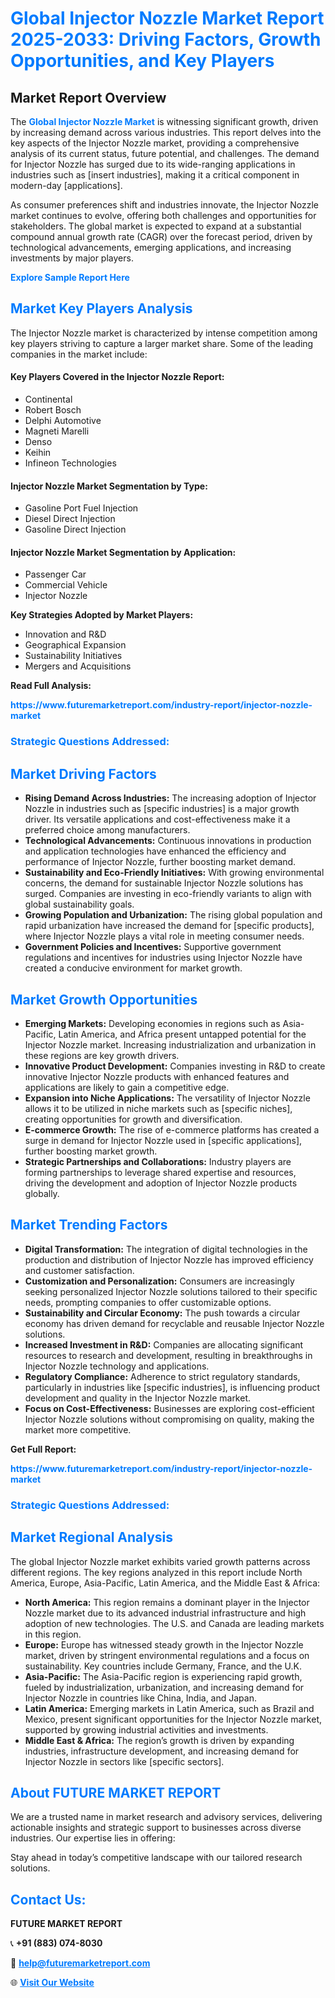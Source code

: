 <h1 style="color: #007BFF;">Global Injector Nozzle Market Report 2025-2033: Driving Factors, Growth Opportunities, and Key Players</h1>

<section id="overview">
<h2>Market Report Overview</h2>
<p>The <a href="https://www.futuremarketreport.com/industry-report/injector-nozzle-market" style="color: #007BFF; text-decoration: none;"><strong>Global Injector Nozzle Market</strong></a> is witnessing significant growth, driven by increasing demand across various industries. This report delves into the key aspects of the Injector Nozzle market, providing a comprehensive analysis of its current status, future potential, and challenges. The demand for Injector Nozzle has surged due to its wide-ranging applications in industries such as [insert industries], making it a critical component in modern-day [applications].</p>
<p>As consumer preferences shift and industries innovate, the Injector Nozzle market continues to evolve, offering both challenges and opportunities for stakeholders. The global market is expected to expand at a substantial compound annual growth rate (CAGR) over the forecast period, driven by technological advancements, emerging applications, and increasing investments by major players.</p>
</section>

<section id="overview">
<p><a href="https://www.futuremarketreport.com/request-sample/reportId=124816" style="color: #007BFF; text-decoration: none;"><strong>Explore Sample Report Here</strong></a></p>
</section>

<section id="key-players">
<h2 style="color: #007BFF;">Market Key Players Analysis</h2>
<p>The Injector Nozzle market is characterized by intense competition among key players striving to capture a larger market share. Some of the leading companies in the market include:</p>
<h4>Key Players Covered in the Injector Nozzle Report:</h4>
<ul><li>Continental</li><li>Robert Bosch</li><li>Delphi Automotive</li><li>Magneti Marelli</li><li>Denso</li><li>Keihin</li><li>Infineon Technologies</li></ul>
<h4>Injector Nozzle Market Segmentation by Type:</h4>
<ul><li>Gasoline Port Fuel Injection</li><li>Diesel Direct Injection</li><li>Gasoline Direct Injection</li></ul>

<h4>Injector Nozzle Market Segmentation by Application:</h4>
<ul><li>Passenger Car</li><li>Commercial Vehicle</li><li>Injector Nozzle</li></ul>
<p><strong>Key Strategies Adopted by Market Players:</strong></p>
<ul>
<li>Innovation and R&D</li>
<li>Geographical Expansion</li>
<li>Sustainability Initiatives</li>
<li>Mergers and Acquisitions</li>
</ul>
</section>

<section>
<p><strong>Read Full Analysis: </strong></p><a href="https://www.futuremarketreport.com/industry-report/injector-nozzle-market" style="color: #007BFF; text-decoration: none;"><strong>https://www.futuremarketreport.com/industry-report/injector-nozzle-market</strong></a>
<h3 style="color: #007BFF;">Strategic Questions Addressed:</h3>
</section>

<section id="driving-factors">
<h2 style="color: #007BFF;">Market Driving Factors</h2>
<ul>
<li><strong>Rising Demand Across Industries:</strong> The increasing adoption of Injector Nozzle in industries such as [specific industries] is a major growth driver. Its versatile applications and cost-effectiveness make it a preferred choice among manufacturers.</li>
<li><strong>Technological Advancements:</strong> Continuous innovations in production and application technologies have enhanced the efficiency and performance of Injector Nozzle, further boosting market demand.</li>
<li><strong>Sustainability and Eco-Friendly Initiatives:</strong> With growing environmental concerns, the demand for sustainable Injector Nozzle solutions has surged. Companies are investing in eco-friendly variants to align with global sustainability goals.</li>
<li><strong>Growing Population and Urbanization:</strong> The rising global population and rapid urbanization have increased the demand for [specific products], where Injector Nozzle plays a vital role in meeting consumer needs.</li>
<li><strong>Government Policies and Incentives:</strong> Supportive government regulations and incentives for industries using Injector Nozzle have created a conducive environment for market growth.</li>
</ul>
</section>

<section id="growth-opportunities">
<h2 style="color: #007BFF;">Market Growth Opportunities</h2>
<ul>
<li><strong>Emerging Markets:</strong> Developing economies in regions such as Asia-Pacific, Latin America, and Africa present untapped potential for the Injector Nozzle market. Increasing industrialization and urbanization in these regions are key growth drivers.</li>
<li><strong>Innovative Product Development:</strong> Companies investing in R&D to create innovative Injector Nozzle products with enhanced features and applications are likely to gain a competitive edge.</li>
<li><strong>Expansion into Niche Applications:</strong> The versatility of Injector Nozzle allows it to be utilized in niche markets such as [specific niches], creating opportunities for growth and diversification.</li>
<li><strong>E-commerce Growth:</strong> The rise of e-commerce platforms has created a surge in demand for Injector Nozzle used in [specific applications], further boosting market growth.</li>
<li><strong>Strategic Partnerships and Collaborations:</strong> Industry players are forming partnerships to leverage shared expertise and resources, driving the development and adoption of Injector Nozzle products globally.</li>
</ul>
</section>

<section id="trending-factors">
<h2 style="color: #007BFF;">Market Trending Factors</h2>
<ul>
<li><strong>Digital Transformation:</strong> The integration of digital technologies in the production and distribution of Injector Nozzle has improved efficiency and customer satisfaction.</li>
<li><strong>Customization and Personalization:</strong> Consumers are increasingly seeking personalized Injector Nozzle solutions tailored to their specific needs, prompting companies to offer customizable options.</li>
<li><strong>Sustainability and Circular Economy:</strong> The push towards a circular economy has driven demand for recyclable and reusable Injector Nozzle solutions.</li>
<li><strong>Increased Investment in R&D:</strong> Companies are allocating significant resources to research and development, resulting in breakthroughs in Injector Nozzle technology and applications.</li>
<li><strong>Regulatory Compliance:</strong> Adherence to strict regulatory standards, particularly in industries like [specific industries], is influencing product development and quality in the Injector Nozzle market.</li>
<li><strong>Focus on Cost-Effectiveness:</strong> Businesses are exploring cost-efficient Injector Nozzle solutions without compromising on quality, making the market more competitive.</li>
</ul>
</section>

<section>
<p><strong>Get Full Report: </strong></p><a href="https://www.futuremarketreport.com/industry-report/injector-nozzle-market" style="color: #007BFF; text-decoration: none;"><strong>https://www.futuremarketreport.com/industry-report/injector-nozzle-market</strong></a>
<h3 style="color: #007BFF;">Strategic Questions Addressed:</h3>
</section>


<section id="regional-analysis">
<h2 style="color: #007BFF;">Market Regional Analysis</h2>
<p>The global Injector Nozzle market exhibits varied growth patterns across different regions. The key regions analyzed in this report include North America, Europe, Asia-Pacific, Latin America, and the Middle East & Africa:</p>
<ul>
<li><strong>North America:</strong> This region remains a dominant player in the Injector Nozzle market due to its advanced industrial infrastructure and high adoption of new technologies. The U.S. and Canada are leading markets in this region.</li>
<li><strong>Europe:</strong> Europe has witnessed steady growth in the Injector Nozzle market, driven by stringent environmental regulations and a focus on sustainability. Key countries include Germany, France, and the U.K.</li>
<li><strong>Asia-Pacific:</strong> The Asia-Pacific region is experiencing rapid growth, fueled by industrialization, urbanization, and increasing demand for Injector Nozzle in countries like China, India, and Japan.</li>
<li><strong>Latin America:</strong> Emerging markets in Latin America, such as Brazil and Mexico, present significant opportunities for the Injector Nozzle market, supported by growing industrial activities and investments.</li>
<li><strong>Middle East & Africa:</strong> The region’s growth is driven by expanding industries, infrastructure development, and increasing demand for Injector Nozzle in sectors like [specific sectors].</li>
</ul>
</section>

<footer>
<h2 style="color: #007BFF;">About FUTURE MARKET REPORT</h2>
<p>We are a trusted name in market research and advisory services, delivering actionable insights and strategic support to businesses across diverse industries. Our expertise lies in offering:</p>

<p>Stay ahead in today’s competitive landscape with our tailored research solutions.</p>

<h2 style="color: #007BFF;">Contact Us:</h2>
<p><strong>FUTURE MARKET REPORT</strong></p>
<p>📞 <strong>+91 (883) 074-8030</strong></p>
<p>📧 <strong><a href="mailto:help@futuremarketreport.com" style="color: #007BFF;">help@futuremarketreport.com</a></strong></p>
<p>🌐 <strong><a href="https://www.futuremarketreport.com/" style="color: #007BFF;">Visit Our Website</a></strong></p>
</footer>